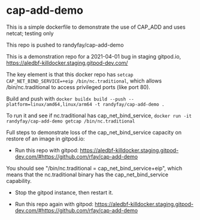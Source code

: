 # cap-add-demo
This is a simple dockerfile to demonstrate the use of CAP_ADD and uses netcat; testing only

This repo is pushed to randyfay/cap-add-demo

This is a demonstration repo for a 2021-04-01 bug in staging gitpod.io, https://aledbf-killdocker.staging.gitpod-dev.com/

The key element is that this docker repo has `setcap CAP_NET_BIND_SERVICE=+eip /bin/nc.traditional`, which allows /bin/nc.traditional to access privileged ports (like port 80).

Build and push with `docker buildx build --push --platform=linux/amd64,linux/arm64 -t randyfay/cap-add-demo .`

To run it and see if nc.traditional has cap_net_bind_service, `docker run -it randyfay/cap-add-demo getcap /bin/nc.traditional`

Full steps to demonstrate loss of the cap_net_bind_service capacity on restore of an image in gitpod.io:

* Run this repo with gitpod: https://aledbf-killdocker.staging.gitpod-dev.com/#https://github.com/rfay/cap-add-demo
    
You should see "/bin/nc.traditional = cap_net_bind_service+eip", which means that the nc.traditional binary has the cap_net_bind_service capability.

* Stop the gitpod instance, then restart it. 

* Run this repo again with gitpod: https://aledbf-killdocker.staging.gitpod-dev.com/#https://github.com/rfay/cap-add-demo
